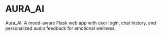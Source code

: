 # AURA_AI
Aura_AI: A mood-aware Flask web app with user login, chat history, and personalized audio feedback for emotional wellness.
